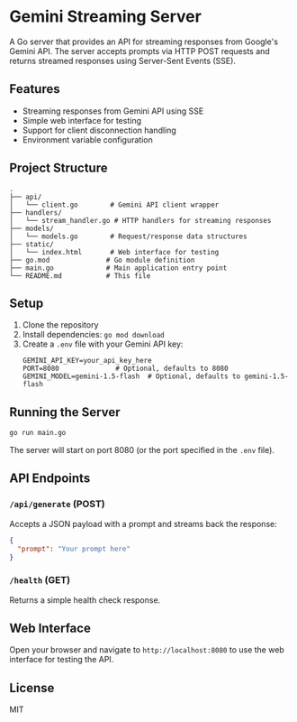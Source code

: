 # Gemini Streaming Server

A Go server that provides an API for streaming responses from Google's Gemini API. The server accepts prompts via HTTP POST requests and returns streamed responses using Server-Sent Events (SSE).

## Features

- Streaming responses from Gemini API using SSE
- Simple web interface for testing
- Support for client disconnection handling
- Environment variable configuration

## Project Structure

```
.
├── api/
│   └── client.go        # Gemini API client wrapper
├── handlers/
│   └── stream_handler.go # HTTP handlers for streaming responses
├── models/
│   └── models.go        # Request/response data structures
├── static/
│   └── index.html       # Web interface for testing
├── go.mod              # Go module definition
├── main.go             # Main application entry point
└── README.md           # This file
```

## Setup

1. Clone the repository
2. Install dependencies: `go mod download`
3. Create a `.env` file with your Gemini API key:
   ```
   GEMINI_API_KEY=your_api_key_here
   PORT=8080              # Optional, defaults to 8080
   GEMINI_MODEL=gemini-1.5-flash  # Optional, defaults to gemini-1.5-flash
   ```

## Running the Server

```bash
go run main.go
```

The server will start on port 8080 (or the port specified in the `.env` file).

## API Endpoints

### `/api/generate` (POST)

Accepts a JSON payload with a prompt and streams back the response:

```json
{
  "prompt": "Your prompt here"
}
```

### `/health` (GET)

Returns a simple health check response.

## Web Interface

Open your browser and navigate to `http://localhost:8080` to use the web interface for testing the API.

## License

MIT 